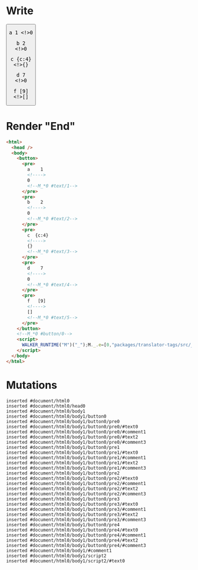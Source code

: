 # Write
  <button><pre>a    1    <!>0<!--M_*0 #text/1--></pre><pre>b    2    <!>0<!--M_*0 #text/2--></pre><pre>c  {c:4}  <!>{}<!--M_*0 #text/3--></pre><pre>d    7    <!>0<!--M_*0 #text/4--></pre><pre>f   [9]   <!>[]<!--M_*0 #text/5--></pre></button><!--M_*0 #button/0--><script>WALKER_RUNTIME("M")("_");M._.e=[0,"packages/translator-tags/src/__tests__/fixtures/tag-var-destructure/template.marko_0"];M._.d=1;M._.w()</script>


# Render "End"
```html
<html>
  <head />
  <body>
    <button>
      <pre>
        a    1    
        <!---->
        0
        <!--M_*0 #text/1-->
      </pre>
      <pre>
        b    2    
        <!---->
        0
        <!--M_*0 #text/2-->
      </pre>
      <pre>
        c  {c:4}  
        <!---->
        {}
        <!--M_*0 #text/3-->
      </pre>
      <pre>
        d    7    
        <!---->
        0
        <!--M_*0 #text/4-->
      </pre>
      <pre>
        f   [9]   
        <!---->
        []
        <!--M_*0 #text/5-->
      </pre>
    </button>
    <!--M_*0 #button/0-->
    <script>
      WALKER_RUNTIME("M")("_");M._.e=[0,"packages/translator-tags/src/__tests__/fixtures/tag-var-destructure/template.marko_0"];M._.d=1;M._.w()
    </script>
  </body>
</html>
```

# Mutations
```
inserted #document/html0
inserted #document/html0/head0
inserted #document/html0/body1
inserted #document/html0/body1/button0
inserted #document/html0/body1/button0/pre0
inserted #document/html0/body1/button0/pre0/#text0
inserted #document/html0/body1/button0/pre0/#comment1
inserted #document/html0/body1/button0/pre0/#text2
inserted #document/html0/body1/button0/pre0/#comment3
inserted #document/html0/body1/button0/pre1
inserted #document/html0/body1/button0/pre1/#text0
inserted #document/html0/body1/button0/pre1/#comment1
inserted #document/html0/body1/button0/pre1/#text2
inserted #document/html0/body1/button0/pre1/#comment3
inserted #document/html0/body1/button0/pre2
inserted #document/html0/body1/button0/pre2/#text0
inserted #document/html0/body1/button0/pre2/#comment1
inserted #document/html0/body1/button0/pre2/#text2
inserted #document/html0/body1/button0/pre2/#comment3
inserted #document/html0/body1/button0/pre3
inserted #document/html0/body1/button0/pre3/#text0
inserted #document/html0/body1/button0/pre3/#comment1
inserted #document/html0/body1/button0/pre3/#text2
inserted #document/html0/body1/button0/pre3/#comment3
inserted #document/html0/body1/button0/pre4
inserted #document/html0/body1/button0/pre4/#text0
inserted #document/html0/body1/button0/pre4/#comment1
inserted #document/html0/body1/button0/pre4/#text2
inserted #document/html0/body1/button0/pre4/#comment3
inserted #document/html0/body1/#comment1
inserted #document/html0/body1/script2
inserted #document/html0/body1/script2/#text0
```